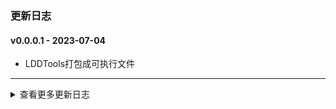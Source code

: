 ### 更新日志

#### v0.0.0.1 - 2023-07-04
* LDDTools打包成可执行文件
---
<details onclose>
<summary>查看更多更新日志</summary>

</details>

